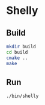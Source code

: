 # Shelly

## Build

```bash
mkdir build
cd build
cmake ..
make
```

## Run

```bash
./bin/shelly
```